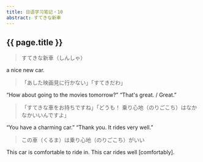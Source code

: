 ```yaml
---
title: 日语学习笔记・10
abstract: すてきな新車
---
```


## {{ page.title }}

> すてきな新車（しんしゃ）

a nice new car.

> 「あした映画見に行かない」「すてきだわ」

“How about going to the movies tomorrow?” “That's great. / Great.”

> 「すてきな車をお持ちですね」「どうも！ 乗り心地（のりごこち）はなかなかいいんですよ」

“You have a charming car.” “Thank you. It rides very well.”

> この車（くるま）は乗り心地（のりごこち）がいい

This car is comfortable to ride in. This car rides well [comfortably].

